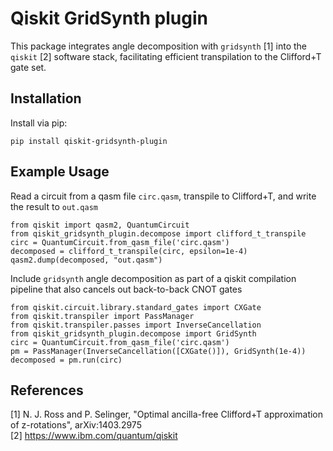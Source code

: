 # Qiskit GridSynth plugin

This package integrates angle decomposition with ``gridsynth`` [1] into the ``qiskit`` [2]
software stack, facilitating efficient transpilation to the Clifford+T gate set.

## Installation 
Install via pip:
```
pip install qiskit-gridsynth-plugin
```

## Example Usage
Read a circuit from a qasm file `circ.qasm`, transpile to Clifford+T, and write the result to ``out.qasm``
```
from qiskit import qasm2, QuantumCircuit
from qiskit_gridsynth_plugin.decompose import clifford_t_transpile
circ = QuantumCircuit.from_qasm_file('circ.qasm')
decomposed = clifford_t_transpile(circ, epsilon=1e-4)
qasm2.dump(decomposed, "out.qasm")
```
Include ``gridsynth`` angle decomposition as part of a qiskit compilation pipeline that also cancels out back-to-back CNOT gates

```
from qiskit.circuit.library.standard_gates import CXGate
from qiskit.transpiler import PassManager
from qiskit.transpiler.passes import InverseCancellation
from qiskit_gridsynth_plugin.decompose import GridSynth
circ = QuantumCircuit.from_qasm_file('circ.qasm')
pm = PassManager(InverseCancellation([CXGate()]), GridSynth(1e-4))
decomposed = pm.run(circ)
```


## References
[1] N. J. Ross and P. Selinger, "Optimal ancilla-free Clifford+T approximation of z-rotations", arXiv:1403.2975 \
[2] https://www.ibm.com/quantum/qiskit
